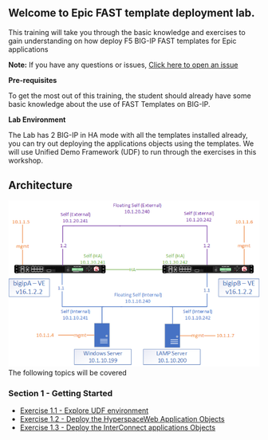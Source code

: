 ## Welcome to Epic FAST template deployment lab. 
This training will take you through the basic knowledge and exercises to gain understanding on how deploy F5 BIG-IP FAST templates for Epic applications

**Note:** 
If you have any questions or issues, [Click here to open an issue](https://github.com/scshitole/Fast_template.io/issues)

**Pre-requisites**

To get the most out of this training, the student should already have some basic knowledge about the use of FAST Templates on BIG-IP.

**Lab Environment**

The Lab has 2 BIG-IP in HA mode with all the templates installed already, you can try out deploying the applications objects using the templates.
We will use Unified Demo Framework (UDF) to run through the exercises in this workshop. 

## Architecture
![Demo Arch](docs/image1641.png)
The following topics will be covered

### Section 1 - Getting Started
- [Exercise 1.1 - Explore UDF environment](Exercise1.1)   
- [Exercise 1.2 - Deploy the HyperspaceWeb Application Objects](Exercise1.2)   
- [Exercise 1.3 - Deploy the InterConnect applications Objects](Exercise1.3)   

